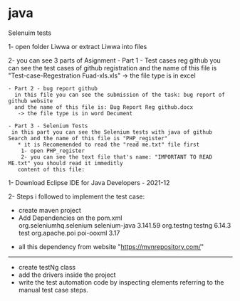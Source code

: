 # java
Selenuim tests

1- open folder Liwwa or extract Liwwa into files

2- you can see 3 parts of Asignment 
    - Part 1 - Test cases reg github
        you can see the test cases of github registration and the name of this file is
       "Test-case-Regestration Fuad-xls.xls"
       -> the file type is in excel  
       
    - Part 2 - bug report github   
      in this file you can see the submission of the task: bug report of github website 
      and the name of this file is: Bug Report Reg github.docx
       -> the file type is in word Decument
       
    - Part 3 - Selenium Tests
     in this part you can see the Selenium tests with java of github Search and the name of this file is "PHP_register" 
       * it is Recomemended to read the "read me.txt" file first 
        1- open PHP_register
        2- you can see the text file that's name: "IMPORTANT TO READ ME.txt" you should read it immeditly
       content of this file:
       
1- Download Eclipse IDE for Java Developers - 2021-12

2- Steps i followed to implement the test case:
   - create maven project 
   - Add Dependencies on the pom.xml  
    <dependency>
       <groupId>org.seleniumhq.selenium</groupId>
       <artifactId>selenium-java</artifactId>
       <version>3.141.59</version>
    </dependency>
    <dependency>
       <groupId>org.testng</groupId>
       <artifactId>testng</artifactId>
       <version>6.14.3</version>
       <scope>test</scope>
     </dependency>
     <dependency>
       <groupId>org.apache.poi</groupId>
       <artifactId>poi-ooxml</artifactId>
       <version>3.17</version>
     </dependency>
* all this dependency from website "https://mvnrepository.com/"

___________________________________________________________________
   - create testNg class
   - add the drivers inside the project
   - write the test automation code by inspecting elements referring to the manual test case steps.

       
    
